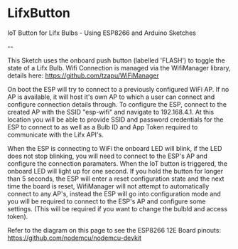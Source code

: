 # LifxButton
IoT Button for Lifx Bulbs - Using ESP8266 and Arduino Sketches

--

This Sketch uses the onboard push button (labelled 'FLASH') to toggle the state of a Lifx Bulb. Wifi Connection is managed via the WifiManager library, details here: https://github.com/tzapu/WiFiManager

On boot the ESP will try to connect to a previously configured WiFi AP. If no AP is available, it will host it's own AP to which a user can connect and configure connection details through. To configure the ESP, connect to the created AP with the SSID "esp-wifi" and navigate to 192.168.4.1. At this location you will be able to provide SSID and password credentials for the ESP to connect to as well as a Bulb ID and App Token required to communicate with the Lifx API's.

When the ESP is connecting to WiFi the onboard LED will blink, if the LED does not stop blinking, you will need to connect to the ESP's AP and configure the connection paramaters. When the IoT button is triggered, the onboard LED will light up for one second. If you hold the button for longer than 5 seconds, the ESP will enter a reset configuration state and the next time the board is reset, WifiManager will not attempt to automatically connect to any AP's, instead the ESP will go into configuration mode and you will be required to connect to the ESP's AP and configure some settings. (This will be required if you want to change the bulbId and access token).

Refer to the diagram on this page to see the ESP8266 12E Board pinouts:
https://github.com/nodemcu/nodemcu-devkit
